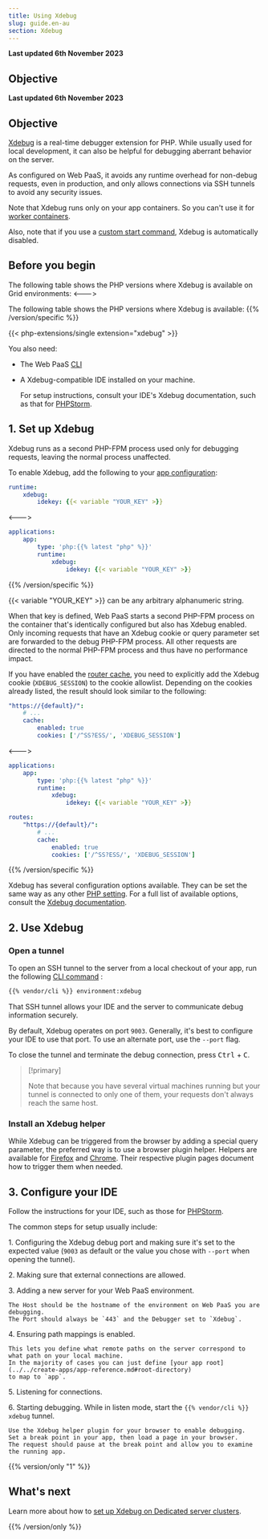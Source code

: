 ```yaml
---
title: Using Xdebug
slug: guide.en-au
section: Xdebug
---
```


**Last updated 6th November 2023**



## Objective  

**Last updated 6th November 2023**



## Objective  

[Xdebug](https://xdebug.org/) is a real-time debugger extension for PHP.
While usually used for local development, it can also be helpful for debugging aberrant behavior on the server.

As configured on Web PaaS, it avoids any runtime overhead for non-debug requests, even in production, and only allows connections via SSH tunnels to avoid any security issues.

Note that Xdebug runs only on your app containers.
So you can't use it for [worker containers](../../create-apps/workers.md).

Also, note that if you use a [custom start command](./_index.md#alternate-start-commands),
Xdebug is automatically disabled.

## Before you begin


<!-- Web PaaS -->
The following table shows the PHP versions where Xdebug is available on Grid environments:
<--->
<!-- Upsun -->
The following table shows the PHP versions where Xdebug is available:
{{% /version/specific %}}


{{< php-extensions/single extension="xdebug" >}}

You also need:

- The Web PaaS [CLI](../../administration/cli/_index.md)


- A Xdebug-compatible IDE installed on your machine.


    For setup instructions, consult your IDE's Xdebug documentation, such as that for [PHPStorm](https://www.jetbrains.com/help/phpstorm/configuring-xdebug.html).

## 1. Set up Xdebug

Xdebug runs as a second PHP-FPM process used only for debugging requests, leaving the normal process unaffected.

To enable Xdebug, add the following to your [app configuration](../../create-apps/app-reference.md):


```yaml {configFile="app"}
runtime:
    xdebug:
        idekey: {{< variable "YOUR_KEY" >}}
```
<--->
```yaml {configFile="app"}
applications:
    app:
        type: 'php:{{% latest "php" %}}'
        runtime:
            xdebug:
                idekey: {{< variable "YOUR_KEY" >}}
```
{{% /version/specific %}}

{{< variable "YOUR_KEY" >}} can be any arbitrary alphanumeric string.

When that key is defined, Web PaaS starts a second PHP-FPM process on the container that's identically configured but also has Xdebug enabled.
Only incoming requests that have an Xdebug cookie or query parameter set are forwarded to the debug PHP-FPM process.
All other requests are directed to the normal PHP-FPM process and thus have no performance impact.

If you have enabled the [router cache](../../define-routes/cache.md),
you need to explicitly add the Xdebug cookie (`XDEBUG_SESSION`) to the cookie allowlist.
Depending on the cookies already listed, the result should look similar to the following:


```yaml {configFile="routes"}
"https://{default}/":
    # ...
    cache:
        enabled: true
        cookies: ['/^SS?ESS/', 'XDEBUG_SESSION']
```
<--->
```yaml {configFile="routes"}
applications:
    app:
        type: 'php:{{% latest "php" %}}'
        runtime:
            xdebug:
                idekey: {{< variable "YOUR_KEY" >}}

routes:
    "https://{default}/":
        # ...
        cache:
            enabled: true
            cookies: ['/^SS?ESS/', 'XDEBUG_SESSION']
```
{{% /version/specific %}}

Xdebug has several configuration options available.
They can be set the same way as any other [PHP setting](./_index.md#php-settings).
For a full list of available options, consult the [Xdebug documentation](https://xdebug.org/docs/).

## 2. Use Xdebug

### Open a tunnel

To open an SSH tunnel to the server from a local checkout of your app, run the following [CLI command](../../administration/cli/_index.md) :

```bash
{{% vendor/cli %}} environment:xdebug
```

That SSH tunnel allows your IDE and the server to communicate debug information securely.

By default, Xdebug operates on port `9003`.
Generally, it's best to configure your IDE to use that port.
To use an alternate port, use the `--port` flag.

To close the tunnel and terminate the debug connection, press <kbd>Ctrl</kbd> + <kbd>C</kbd>.

> [!primary]  
> 
> Note that because you have several virtual machines running but your tunnel is connected to only one of them,
> your requests don't always reach the same host.
> 
> 

### Install an Xdebug helper

While Xdebug can be triggered from the browser by adding a special query parameter, the preferred way is to use a browser plugin helper.
Helpers are available for [Firefox](https://addons.mozilla.org/en-US/firefox/addon/xdebug-helper-for-firefox/)
and [Chrome](https://chrome.google.com/webstore/detail/xdebug-helper/eadndfjplgieldjbigjakmdgkmoaaaoc).
Their respective plugin pages document how to trigger them when needed.

## 3. Configure your IDE

Follow the instructions for your IDE, such as those for [PHPStorm](https://www.jetbrains.com/help/phpstorm/configuring-xdebug.html).

The common steps for setup usually include:

1\. Configuring the Xdebug debug port and making sure it's set to the expected value (`9003` as default or the value you chose with `--port` when opening the tunnel).

2\. Making sure that external connections are allowed.

3\. Adding a new server for your Web PaaS environment.

    The Host should be the hostname of the environment on Web PaaS you are debugging.
    The Port should always be `443` and the Debugger set to `Xdebug`.
4\. Ensuring path mappings is enabled.

    This lets you define what remote paths on the server correspond to what path on your local machine.
    In the majority of cases you can just define [your app root](../../create-apps/app-reference.md#root-directory)
    to map to `app`.
5\. Listening for connections.

6\. Starting debugging. While in listen mode, start the `{{% vendor/cli %}} xdebug` tunnel.

    Use the Xdebug helper plugin for your browser to enable debugging.
    Set a break point in your app, then load a page in your browser.
    The request should pause at the break point and allow you to examine the running app.

{{% version/only "1" %}}
## What's next

Learn more about how to [set up Xdebug on Dedicated server clusters](https://community.platform.sh/t/set-up-xdebug-on-dedicated-pro-server-clusters/403).

{{% /version/only %}}
